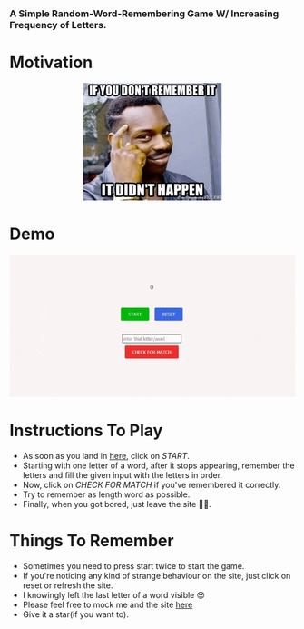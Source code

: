 ### A Simple Random-Word-Remembering Game W/ Increasing Frequency of Letters.

# Motivation

<p align="center">
  <img src="https://github.com/saideepesh000/I-remembered-only/blob/master/public/iro.jpg?raw=true" alt="remember-meme" />
</p>

# Demo
<p align="center">
  <img src="https://github.com/saideepesh000/I-remembered-only/blob/master/public/iro.gif" alt="remember-meme" />
</p>


# Instructions To Play
- As soon as you land in [here](https://iro.netlify.com), click on *START*.
- Starting with one letter of a word, after it stops appearing, remember the letters and fill the given input with the letters in order.
- Now, click on *CHECK FOR MATCH* if you've remembered it correctly.
- Try to remember as length word as possible.
- Finally, when you got bored, just leave the site 🤷‍♂️.

# Things To Remember
- Sometimes you need to press start twice to start the game.
- If you're noticing any kind of strange behaviour on the site, just click on reset or refresh the site.
- I knowingly left the last letter of a word visible 😎
- Please feel free to mock me and the site [here](https://github.com/saideepesh000/I-remembered-only/issues)
- Give it a star(if you want to). 
